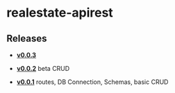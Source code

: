 # realestate-apirest

## Releases

- **[v0.0.3](https://github.com/romanmartini/realestate-apirest/tree/v0.0.2)** 

- **[v0.0.2](https://github.com/romanmartini/realestate-apirest/tree/v0.0.2)** beta CRUD

- **[v0.0.1](https://github.com/romanmartini/realestate-apirest/tree/v0.0.1)** routes, DB Connection, Schemas, basic CRUD